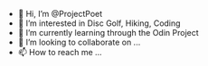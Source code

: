 - 👋 Hi, I’m @ProjectPoet
- 👀 I’m interested in Disc Golf, Hiking, Coding
- 🌱 I’m currently learning through the Odin Project
- 💞️ I’m looking to collaborate on ...
- 📫 How to reach me ...

<!---
ProjectPoet/ProjectPoet is a ✨ special ✨ repository because its `README.md` (this file) appears on your GitHub profile.
You can click the Preview link to take a look at your changes.
--->
